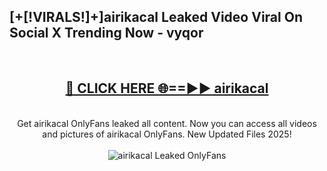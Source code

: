 <h2>[+[!VIRALS!]+]airikacal Leaked Video Viral On Social X Trending Now - vyqor</h2>
<br>
<div align="center">
<h2><a href="https://libra.edu.pl?airikacal" rel="nofollow">🔴 CLICK HERE 🌐==►► airikacal</a></h2>
<br>
Get airikacal OnlyFans leaked all content. Now you can access all videos and pictures of airikacal OnlyFans. New Updated Files 2025!
<br>
<br>
<a href="https://libra.edu.pl?airikacal" rel="nofollow" data-target="animated-image.originalLink"><img src="https://i.ibb.co.com/WyWwxjT/player-gif2.gif" alt="airikacal Leaked OnlyFans" style="max-width: 100%; display: inline-block;" data-target="animated-image.originalImage"></a>
</div>
<br>